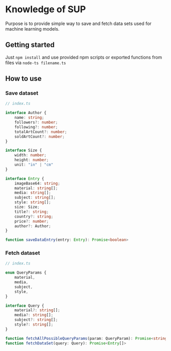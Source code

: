 # Knowledge of SUP
Purpose is to provide simple way to save and fetch data sets used for machine learning models.

## Getting started
Just `npm install` and use provided npm scripts or exported functions from files via `node-ts filename.ts`

## How to use
### Save dataset
```typescript
// index.ts

interface Author {
    name: string;
    followers?: number;
    following?: number;
    totalArtCount?: number;
    soldArtCount?: number;
}

interface Size {
    width: number;
    height: number;
    unit: "in" | "cm"
}

interface Entry {
    imageBase64: string;
    material: string[];
    media: string[];
    subject: string[];
    style: string[];
    size: Size;
    title?: string;
    country?: string;
    price?: number;
    author?: Author;
}

function saveDataEntry(entry: Entry): Promise<boolean>
```

### Fetch dataset
```typescript
// index.ts

enum QueryParams {
    material,
    media,
    subject,
    style,
}

interface Query {
    material?: string[];
    media?: string[];
    subject?: string[];
    style?: string[];
}

function fetchAllPossibleQueryParams(param: QueryParam): Promise<string[]>
function fetchDataSet(query: Query): Promise<Entry[]>
```

